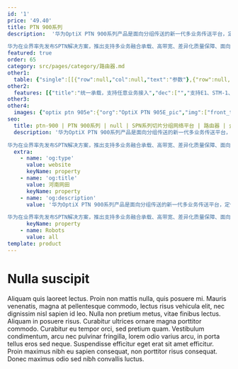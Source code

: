```yaml
---
id: '1'
price: '49.40'
title: PTN 900系列
description:  '华为OptiX PTN 900系列产品是面向分组传送的新一代多业务传送平台，定位于承载网的接入侧，体积小安装灵活，简易运维。PTN 900系列具有全媒介接入、全媒介同步、全媒介管理等功能，可与PTN其他产品共同组建端到端的分组传送网络，降低建网TCO、提高业务部署和网络运维效率。

华为在业界率先发布SPTN解决方案，推出支持多业务融合承载、高带宽、差异化质量保障、面向未来的分组传送网络。'
featured: true
order: 65
category: src/pages/category/路由器.md
other1: 
  table: {"single":[[{"row":null,"col":null,"text":"参数"},{"row":null,"col":null,"text":"PTN905E"},{"row":null,"col":null,"text":"PTN 906A(室外)"},{"row":null,"col":null,"text":"PTN 910-F"},{"row":null,"col":null,"text":"PTN 910E-F"}],[{"row":null,"col":null,"text":"交换容量"},{"row":null,"col":null,"text":"6 Gbps"},{"row":null,"col":null,"text":"4 Gbps"},{"row":null,"col":null,"text":"9.23 Gbps"},{"row":null,"col":null,"text":"64 Gbps"}],[{"row":null,"col":null,"text":"槽位"},{"row":null,"col":null,"text":"无"},{"row":null,"col":null,"text":"无"},{"row":null,"col":null,"text":"无"},{"row":null,"col":null,"text":"无"}],[{"row":null,"col":null,"text":"整机接入能力"},{"row":null,"col":null,"text":"GE optical: 4\nGE electrical: 4\nFE optical: 4\nFE electrical: 4\n10M electrical: 4\nE1: 4"},{"row":null,"col":null,"text":"GE optical: 2\nGE electrical: 3\nFE optical: 2\nFE electrical: 3\nPOE: 3"},{"row":null,"col":null,"text":"GE optical: 4\nGE electrical: 8\nFE optical: 8\nFE electrical: 8\n10M electrical: 4\nE1: 16"},{"row":null,"col":null,"text":"10 GE optical: 4\nGE optical: 24\nGE electrical: 24\nFE optical: 24\nFE electrical: 24"}],[{"row":null,"col":null,"text":"子架尺寸（W×D×H）"},{"row":null,"col":null,"text":"250mm x180mm x 43.6mm (1U)"},{"row":null,"col":null,"text":"250 mm x 180 mm x 52 mm"},{"row":null,"col":null,"text":"442 mm x 220 mm x 44.5 mm (1U)"},{"row":null,"col":null,"text":"442 mm x 220 mm x 44.5 mm (1U)"}],[{"row":null,"col":null,"text":"重量(空配)"},{"row":null,"col":null,"text":"1.5 kg"},{"row":null,"col":null,"text":"2.9 kg"},{"row":null,"col":null,"text":"DC: 3.3 kg\nAC: 3.5 kg"},{"row":null,"col":null,"text":"DC: 4.7 kg\nAC: 4.9 kg"}],[{"row":null,"col":null,"text":"工作电压（V）"},{"row":null,"col":null,"text":"100 V to 240 V AC (50 Hz/60 Hz)"},{"row":null,"col":null,"text":"100 V to 240 V AC (50 Hz/60 Hz)"},{"row":null,"col":null,"text":"-38.4 V to -72.0 V (DC); 100 V to 240 V (AC)"},{"row":null,"col":null,"text":"-38.4 V to -72.0 V (DC); 100 V to 240 V (AC)"}],[{"row":null,"col":null,"text":"典型功耗"},{"row":null,"col":null,"text":"13.15 W"},{"row":null,"col":null,"text":"15.56 W"},{"row":null,"col":null,"text":"DC: 50.50 W\nAC: 55.11 W"},{"row":null,"col":null,"text":"DC: 68W\nAC: 74W"}],[{"row":null,"col":null,"text":"环境要求"},{"row":null,"col":null,"text":"长期工作温度: –5ºC to +55ºC\n存储温度: –40ºC to +70ºC\n长期工作相对湿度: 10% RH to 90% RH\n长期工作海拔高度: ≤ 4000 m"},{"row":null,"col":null,"text":"长期工作温度: –40ºC to +55ºC\n存储温度: –40ºC to +70ºC\n长期工作相对湿度: 10% RH to 90% RH\n长期工作海拔高度: ≤ 4000 m"},{"row":null,"col":null,"text":"长期工作温度: –20ºC to +60ºC\n存储温度: –40ºC to +70ºC\n长期工作相对湿度: 10% RH to 90% RH\n长期工作海拔高度: ≤ 4000 m"},{"row":null,"col":null,"text":"长期工作温度: –40ºC to +65ºC(DC), –20ºC to +65ºC(AC)\n存储温度: –40ºC to +70ºC\n长期工作相对湿度: 10% RH to 90% RH\n长期工作海拔高度: ≤ 4000 m"}],[{"row":null,"col":null,"text":"业务类型"},{"row":null,"col":null,"text":"E-Line, E-LAN, CES"},{"row":null,"col":null,"text":"E-Line, E-LAN"},{"row":null,"col":null,"text":"E-Line, E-LAN, L3VPN, CES, ATM, and IP over PW"},{"row":null,"col":null,"text":"E-Line, E-LAN"}],[{"row":null,"col":null,"text":"业务保护"},{"row":null,"col":null,"text":"LAG, MPLS Tunnel APS, PW APS"},{"row":null,"col":null,"text":"NSF, LAG, MPLS Tunnel APS, PW APS, dual-homing protection"},{"row":null,"col":null,"text":"NSF, IMA, ML-PPP, LAG, MPLS Tunnel APS, PW APS, dual-homing protection and ring network protection"},{"row":null,"col":null,"text":"LAG, MPLS Tunnel APS, PW APS, dual-homing protection and ring network protection"}]]}
other2:
  features: [{"title":"统一承载，支持任意业务接入","dec":["","支持E1、STM-1、xDSL、FE、GE等业务接口，可接入TDM、ETH、IP等业务",""]},{"title":"分组内核，硬件调度，低时延，高可靠","dec":["","支持GE/10GE/40GE/100GE接口，满足大颗粒转发需求",""]},{"title":"智能运维，智能检测，智能排障","dec":["","支持DCN自动上线，即插即用，免仪表开局； 硬件OAM，业务级SLA可视； 集成专家经验库，自动分析故障； 基于SDN架构，平滑演进",""]}]
other3: 
other4:
  images: {"optix ptn 905e":{"org":"OptiX PTN 905E_pic","img":["front_top.png"]}}
seo:
  title: ptn-900 | PTN 900系列 | null | SPN系列切片分组网络平台 | 路由器 | 企业网络
  description: '华为OptiX PTN 900系列产品是面向分组传送的新一代多业务传送平台，定位于承载网的接入侧，体积小安装灵活，简易运维。PTN 900系列具有全媒介接入、全媒介同步、全媒介管理等功能，可与PTN其他产品共同组建端到端的分组传送网络，降低建网TCO、提高业务部署和网络运维效率。

华为在业界率先发布SPTN解决方案，推出支持多业务融合承载、高带宽、差异化质量保障、面向未来的分组传送网络。'
  extra:
    - name: 'og:type'
      value: website
      keyName: property
    - name: 'og:title'
      value: 河南网田
      keyName: property
    - name: 'og:description'
      value: '华为OptiX PTN 900系列产品是面向分组传送的新一代多业务传送平台，定位于承载网的接入侧，体积小安装灵活，简易运维。PTN 900系列具有全媒介接入、全媒介同步、全媒介管理等功能，可与PTN其他产品共同组建端到端的分组传送网络，降低建网TCO、提高业务部署和网络运维效率。

华为在业界率先发布SPTN解决方案，推出支持多业务融合承载、高带宽、差异化质量保障、面向未来的分组传送网络。'
      keyName: property
    - name: Robots
      value: all
template: product
---
```


# Nulla suscipit

Aliquam quis laoreet lectus. Proin non mattis nulla, quis posuere mi. Mauris venenatis, magna at pellentesque commodo, lectus risus vehicula elit, nec dignissim nisl sapien id leo. Nulla non pretium metus, vitae finibus lectus. Aliquam in posuere risus. Curabitur ultrices ornare magna porttitor commodo. Curabitur eu tempor orci, sed pretium quam. Vestibulum condimentum, arcu nec pulvinar fringilla, lorem odio varius arcu, in porta tellus eros sed neque. Suspendisse efficitur eget erat sit amet efficitur. Proin maximus nibh eu sapien consequat, non porttitor risus consequat. Donec maximus odio sed nibh convallis luctus.